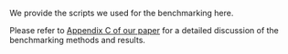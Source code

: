 We provide the scripts we used for the benchmarking here.

Please refer to [Appendix C of our paper](https://arxiv.org/pdf/2411.01493#page=17.64) for a detailed discussion of the benchmarking methods and results.

